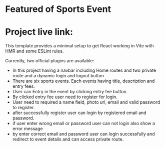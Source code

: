# Featured of Sports Event
# Project live link: 

This template provides a minimal setup to get React working in Vite with HMR and some ESLint rules.

Currently, two official plugins are available:

- In this project having a navbar including Home routes and two private route and a dynamic login and logout button
- There are six sports events. Each events having title, description and entry fees.
- User can Entry in the event by clicking entry fee button.
- By clicked entry fee user need to register for login.
- User need to required a name field, photo url, email and valid password to register.
- after successfully register user can login by registered email and password.
- if user enter wrong email or password user can not login also show a error message
- by enter correct email and password user can login successfully and redirect to event details and can access private route. 
